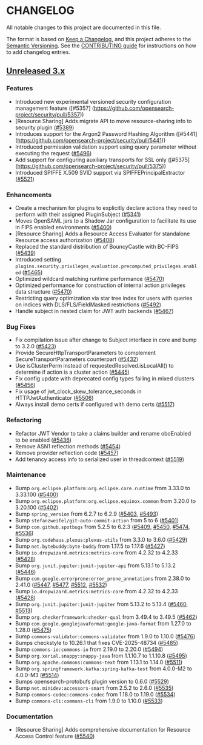 # CHANGELOG
All notable changes to this project are documented in this file.

The format is based on [Keep a Changelog](https://keepachangelog.com/en/1.0.0/), and this project adheres to the [Semantic Versioning](https://semver.org/spec/v2.0.0.html). See the [CONTRIBUTING guide](./CONTRIBUTING.md#Changelog) for instructions on how to add changelog entries.

## [Unreleased 3.x]

### Features

* Introduced new experimental versioned security configuration management feature ([#5357] (https://github.com/opensearch-project/security/pull/5357))
* [Resource Sharing] Adds migrate API to move resource-sharing info to security plugin ([#5389](https://github.com/opensearch-project/security/pull/5389))
* Introduces support for the Argon2 Password Hashing Algorithm ([#5441] (https://github.com/opensearch-project/security/pull/5441))
* Introduced permission validation support using query parameter without executing the request ([#5496](https://github.com/opensearch-project/security/pull/5496))
* Add support for configuring auxiliary transports for SSL only ([#5375] (https://github.com/opensearch-project/security/pull/5375))
* Introduced SPIFFE X.509 SVID support via SPIFFEPrincipalExtractor ([#5521](https://github.com/opensearch-project/security/pull/5521))

### Enhancements

* Create a mechanism for plugins to explicitly declare actions they need to perform with their assigned PluginSubject ([#5341](https://github.com/opensearch-project/security/pull/5341))
* Moves OpenSAML jars to a Shadow Jar configuration to facilitate its use in FIPS enabled environments ([#5400](https://github.com/opensearch-project/security/pull/5404))
* [Resource Sharing] Adds a Resource Access Evaluator for standalone Resource access authorization ([#5408](https://github.com/opensearch-project/security/pull/5408))
* Replaced the standard distribution of BouncyCastle with BC-FIPS ([#5439](https://github.com/opensearch-project/security/pull/5439))
* Introduced setting `plugins.security.privileges_evaluation.precomputed_privileges.enabled` ([#5465](https://github.com/opensearch-project/security/pull/5465))
* Optimized wildcard matching runtime performance ([#5470](https://github.com/opensearch-project/security/pull/5470))
* Optimized performance for construction of internal action privileges data structure  ([#5470](https://github.com/opensearch-project/security/pull/5470))
* Restricting query optimization via star tree index for users with queries on indices with DLS/FLS/FieldMasked restrictions ([#5492](https://github.com/opensearch-project/security/pull/5492))
* Handle subject in nested claim for JWT auth backends ([#5467](https://github.com/opensearch-project/security/pull/5467))

### Bug Fixes

* Fix compilation issue after change to Subject interface in core and bump to 3.2.0 ([#5423](https://github.com/opensearch-project/security/pull/5423))
* Provide SecureHttpTransportParameters to complement SecureTransportParameters counterpart ([#5432](https://github.com/opensearch-project/security/pull/5432))
* Use isClusterPerm instead of requestedResolved.isLocalAll() to determine if action is a cluster action ([#5445](https://github.com/opensearch-project/security/pull/5445))
* Fix config update with deprecated config types failing in mixed clusters ([#5456](https://github.com/opensearch-project/security/pull/5456))
* Fix usage of jwt_clock_skew_tolerance_seconds in HTTPJwtAuthenticator ([#5506](https://github.com/opensearch-project/security/pull/5506))
* Always install demo certs if configured with demo certs ([#5517](https://github.com/opensearch-project/security/pull/5517))

### Refactoring

* Refactor JWT Vendor to take a claims builder and rename oboEnabled to be enabled ([#5436](https://github.com/opensearch-project/security/pull/5436))
* Remove ASN1 reflection methods ([#5454](https://github.com/opensearch-project/security/pull/5454))
* Remove provider reflection code ([#5457](https://github.com/opensearch-project/security/pull/5457))
* Add tenancy access info to serialized user in threadcontext ([#5519](https://github.com/opensearch-project/security/pull/5519))

### Maintenance

- Bump `org.eclipse.platform:org.eclipse.core.runtime` from 3.33.0 to 3.33.100 ([#5400](https://github.com/opensearch-project/security/pull/5400))
- Bump `org.eclipse.platform:org.eclipse.equinox.common` from 3.20.0 to 3.20.100 ([#5402](https://github.com/opensearch-project/security/pull/5402))
- Bump `spring_version` from 6.2.7 to 6.2.9 ([#5403](https://github.com/opensearch-project/security/pull/5403), [#5493](https://github.com/opensearch-project/security/pull/5493))
- Bump `stefanzweifel/git-auto-commit-action` from 5 to 6 ([#5401](https://github.com/opensearch-project/security/pull/5401))
- Bump `com.github.spotbugs` from 5.2.5 to 6.2.3 ([#5409](https://github.com/opensearch-project/security/pull/5409), [#5450](https://github.com/opensearch-project/security/pull/5450), [#5474](https://github.com/opensearch-project/security/pull/5474), [#5536](https://github.com/opensearch-project/security/pull/5536))
- Bump `org.codehaus.plexus:plexus-utils` from 3.3.0 to 3.6.0 ([#5429](https://github.com/opensearch-project/security/pull/5429))
- Bump `net.bytebuddy:byte-buddy` from 1.17.5 to 1.17.6 ([#5427](https://github.com/opensearch-project/security/pull/5427))
- Bump `io.dropwizard.metrics:metrics-core` from 4.2.32 to 4.2.33 ([#5428](https://github.com/opensearch-project/security/pull/5428))
- Bump `org.junit.jupiter:junit-jupiter-api` from 5.13.1 to 5.13.2 ([#5446](https://github.com/opensearch-project/security/pull/5446))
- Bump `com.google.errorprone:error_prone_annotations` from 2.38.0 to 2.41.0 ([#5447](https://github.com/opensearch-project/security/pull/5447), [#5477](https://github.com/opensearch-project/security/pull/5477), [#5512](https://github.com/opensearch-project/security/pull/5512), [#5532](https://github.com/opensearch-project/security/pull/5532))
- Bump `io.dropwizard.metrics:metrics-core` from 4.2.32 to 4.2.33 ([#5428](https://github.com/opensearch-project/security/pull/5428))
- Bump `org.junit.jupiter:junit-jupiter` from 5.13.2 to 5.13.4 ([#5460](https://github.com/opensearch-project/security/pull/5460), [#5513](https://github.com/opensearch-project/security/pull/5513))
- Bump `org.checkerframework:checker-qual` from 3.49.4 to 3.49.5 ([#5462](https://github.com/opensearch-project/security/pull/5462))
- Bump `com.google.googlejavaformat:google-java-format` from 1.27.0 to 1.28.0 ([#5475](https://github.com/opensearch-project/security/pull/5475))
- Bump `commons-validator:commons-validator` from 1.9.0 to 1.10.0 ([#5476](https://github.com/opensearch-project/security/pull/5476))
- Bumps checkstyle to 10.26.1 that fixes CVE-2025-48734 ([#5485](https://github.com/opensearch-project/security/pull/5485))
- Bump `commons-io:commons-io` from 2.19.0 to 2.20.0 ([#5494](https://github.com/opensearch-project/security/pull/5494))
- Bump `org.xerial.snappy:snappy-java` from 1.1.10.7 to 1.1.10.8 ([#5495](https://github.com/opensearch-project/security/pull/5495))
- Bump `org.apache.commons:commons-text` from 1.13.1 to 1.14.0 ([#5511](https://github.com/opensearch-project/security/pull/5511))
- Bump `org.springframework.kafka:spring-kafka-test` from 4.0.0-M2 to 4.0.0-M3 ([#5514](https://github.com/opensearch-project/security/pull/5514))
- Bumps opensearch-protobufs plugin version to 0.6.0 ([#5529](https://github.com/opensearch-project/security/pull/5529))
- Bump `net.minidev:accessors-smart` from 2.5.2 to 2.6.0 ([#5535](https://github.com/opensearch-project/security/pull/5535))
- Bump `commons-codec:commons-codec` from 1.18.0 to 1.19.0 ([#5534](https://github.com/opensearch-project/security/pull/5534))
- Bump `commons-cli:commons-cli` from 1.9.0 to 1.10.0 ([#5533](https://github.com/opensearch-project/security/pull/5533))

### Documentation

- [Resource Sharing] Adds comprehensive documentation for Resource Access Control feature ([#5540](https://github.com/opensearch-project/security/pull/5540))

[Unreleased 3.x]: https://github.com/opensearch-project/security/compare/3.1...main

